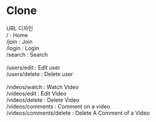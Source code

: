 # Clone

URL 디자인<br>
/ : Home<br>
/join : Join<br>
/login : Login<br>
/search : Search<br>
<br>
/users/edit : Edit user<br>
/users/delete : Delete user<br>
<br>
/videos/watch : Watch Video<br>
/videos/edit : Edit Video<br>
/videos/delete : Delete Video<br>
/videos/comments : Comment on a video<br>
/videos/comments/delete : Delete A Comment of a Video 
